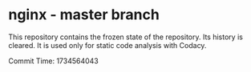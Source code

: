 # nginx - master branch

This repository contains the frozen state of the repository.
Its history is cleared. It is used only for static code
analysis with Codacy.

Commit Time: 1734564043